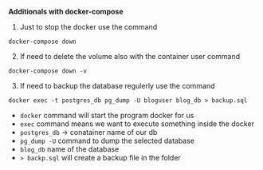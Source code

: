 **Additionals with docker-compose**

1. Just to stop the docker use the command 

`docker-compose down`

2. If need to delete the volume also with the container user command

`docker-compose down -v`

3. If need to backup the database regulerly use the command

`docker exec -t postgres_db pg_dump -U bloguser blog_db > backup.sql`

- `docker` command will start the program docker for us
- `exec` command means we want to execute something inside the docker
- `postgres_db` -> conatainer name of our db
- `pg_dump -U` command to dump the selected database
- `blog_db` name of the database
- `> backp.sql` will create a backup file in the folder
